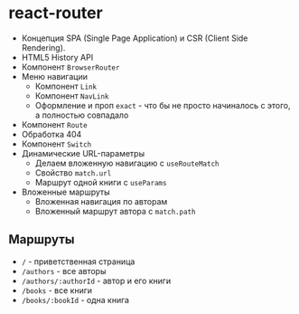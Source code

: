 # react-router

- Концепция SPA (Single Page Application) и CSR (Client Side Rendering).
- HTML5 History API
- Компонент `BrowserRouter`
- Меню навигации
  - Компонент `Link`
  - Компонент `NavLink`
  - Оформление и проп `exact` - что бы не просто начиналось с этого, а полностью
    совпадало
- Компонент `Route`
- Обработка 404
- Компонент `Switch`
- Динамические URL-параметры
  - Делаем вложенную навигацию c `useRouteMatch`
  - Свойство `match.url`
  - Маршрут одной книги с `useParams`
- Вложенные маршруты
  - Вложенная навигация по авторам
  - Вложенный маршрут автора с `match.path`

## Маршруты

- `/` - приветственная страница
- `/authors` - все авторы
- `/authors/:authorId` - автор и его книги
- `/books` - все книги
- `/books/:bookId` - одна книга
